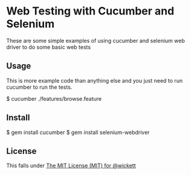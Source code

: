 # Web Testing with Cucumber and Selenium

These are some simple examples of using cucumber and selenium web driver to do some basic web tests

## Usage
This is more example code than anything else and you just need to run cucumber to run the tests.
  
  $ cucumber ./features/browse.feature

## Install

  $ gem install cucumber 
  $ gem install selenium-webdriver

## License

This falls under [The MIT License (MIT) for @wickett](http://wickett.mit-license.org/)
